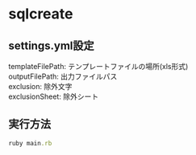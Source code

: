 sqlcreate
=========

## settings.yml設定
templateFilePath: テンプレートファイルの場所(xls形式)  
outputFilePath:  出力ファイルパス  
exclusion:  除外文字  
exclusionSheet:  除外シート

## 実行方法
```ruby
ruby main.rb
```